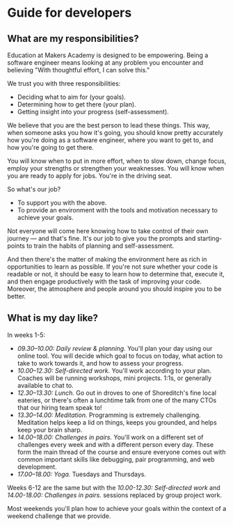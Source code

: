 # Guide for developers

## What are my responsibilities?
Education at Makers Academy is designed to be empowering. Being a software engineer means looking at any problem you encounter and believing "With thoughtful effort, I can solve this."

We trust you with three responsibilities:

* Deciding what to aim for (your goals).
* Determining how to get there (your plan).
* Getting insight into your progress (self-assessment).

We believe that you are the best person to lead these things. This way, when someone asks you how it's going, you should know pretty accurately how you're doing as a software engineer, where you want to get to, and how you're going to get there.

You will know when to put in more effort, when to slow down, change focus, employ your strengths or strengthen your weaknesses. You will know when you are ready to apply for jobs. You're in the driving seat.

So what's our job?

* To support you with the above.
* To provide an environment with the tools and motivation necessary to achieve your goals.

Not everyone will come here knowing how to take control of their own journey — and that's fine. It's our job to give you the prompts and starting-points to train the habits of planning and self-assessment.

And then there's the matter of making the environment here as rich in opportunities to learn as possible. If you're not sure whether your code is readable or not, it should be easy to learn how to determine that, execute it, and then engage productively with the task of improving your code. Moreover, the atmosphere and people around you should inspire you to be better.

## What is my day like?
In weeks 1-5:

* *09.30–10.00: Daily review & planning.* You'll plan your day using our online tool. You will decide which goal to focus on today, what action to take to work towards it, and how to assess your progress.
* *10.00–12.30: Self-directed work.* You'll work according to your plan. Coaches will be running workshops, mini projects. 1:1s, or generally available to chat to.
* *12.30–13.30: Lunch.* Go out in droves to one of Shoreditch's fine local eateries, or there's often a lunchtime talk from one of the many CTOs that our hiring team speak to!
* *13.30–14.00: Meditation.* Programming is extremely challenging. Meditation helps keep a lid on things, keeps you grounded, and helps keep your brain sharp.
* *14.00–18.00: Challenges in pairs.* You'll work on a different set of challenges every week and with a different person every day. These form the main thread of the course and ensure everyone comes out with common important skills like debugging, pair programming, and web development.
* *17.00–18.00: Yoga.* Tuesdays and Thursdays.

Weeks 6-12 are the same but with the *10.00-12.30: Self-directed work* and *14.00-18.00: Challenges in pairs.* sessions replaced by group project work.

Most weekends you'll plan how to achieve your goals within the context of a  weekend challenge that we provide.
